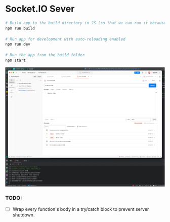 # Socket.IO Sever

```bash
# Build app to the build directory in JS (so that we can run it because TS doesn't run in Node)
npm run build

# Run app for development with auto-reloading enabled
npm run dev

# Run the app from the build folder
npm start
```

![img.png](./_README-images/img.png)

### TODO:

- [ ] Wrap every function's body in a try/catch block to prevent server
  shutdown.
